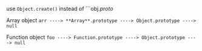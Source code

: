 use ```Object.create()``` instead of ```obj._proto_

Array object
```arr ----> **Array**.prototype ----> Object.prototype ----> null```

Function object
```foo ----> Function.prototype ----> Object.prototype ----> null```

